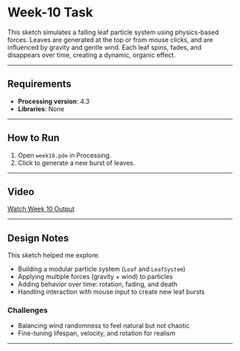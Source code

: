 # Week-10 Task

This sketch simulates a falling leaf particle system using physics-based forces. Leaves are generated at the top or from mouse clicks, and are influenced by gravity and gentle wind. Each leaf spins, fades, and disappears over time, creating a dynamic, organic effect.

---

## Requirements

- **Processing version**: 4.3  
- **Libraries**: None

---

## How to Run

1. Open `week10.pde` in Processing.
2. Click to generate a new burst of leaves.

---

## Video

[Watch Week 10 Output](https://artslondon-my.sharepoint.com/:v:/r/personal/c_lau0820241_arts_ac_uk/Documents/Computational%20Practices/week10.mp4?csf=1&web=1&nav=eyJyZWZlcnJhbEluZm8iOnsicmVmZXJyYWxBcHAiOiJPbmVEcml2ZUZvckJ1c2luZXNzIiwicmVmZXJyYWxBcHBQbGF0Zm9ybSI6IldlYiIsInJlZmVycmFsTW9kZSI6InZpZXciLCJyZWZlcnJhbFZpZXciOiJNeUZpbGVzTGlua0NvcHkifX0&e=iYELcT)

---

## Design Notes

This sketch helped me explore:

- Building a modular particle system (`Leaf` and `LeafSystem`)
- Applying multiple forces (gravity + wind) to particles
- Adding behavior over time: rotation, fading, and death
- Handling interaction with mouse input to create new leaf bursts

### Challenges

- Balancing wind randomness to feel natural but not chaotic
- Fine-tuning lifespan, velocity, and rotation for realism

---
